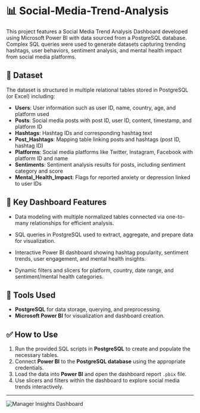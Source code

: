 # 📊 Social-Media-Trend-Analysis 
This project features a Social Media Trend Analysis Dashboard developed using Microsoft Power BI with data sourced from a PostgreSQL database. Complex SQL queries were used to generate datasets capturing trending hashtags, user behaviors, sentiment analysis, and mental health impact from social media platforms.

## 📁 Dataset
The dataset is structured in multiple relational tables stored in PostgreSQL (or Excel) including:
- **Users**: User information such as user ID, name, country, age, and platform used
- **Posts**: Social media posts with post ID, user ID, content, timestamp, and platform ID
- **Hashtags**: Hashtag IDs and corresponding hashtag text
- **Post_Hashtags**: Mapping table linking posts and hashtags (post ID, hashtag ID)
- **Platforms**: Social media platforms like Twitter, Instagram, Facebook with platform ID and name
- **Sentiments**: Sentiment analysis results for posts, including sentiment category and score
- **Mental_Health_Impact**: Flags for reported anxiety or depression linked to user IDs

## 📌 Key Dashboard Features
- Data modeling with multiple normalized tables connected via one-to-many relationships for efficient analysis.

- SQL queries in PostgreSQL used to extract, aggregate, and prepare data for visualization.

- Interactive Power BI dashboard showing hashtag popularity, sentiment trends, user engagement, and mental health insights.

- Dynamic filters and slicers for platform, country, date range, and sentiment/mental health categories.

## 📎 Tools Used
- **PostgreSQL** for data storage, querying, and preprocessing.
- **Microsoft Power BI** for visualization and dashboard creation.

## ✅ How to Use
1. Run the provided SQL scripts in **PostgreSQL** to create and populate the necessary tables.
2. Connect **Power BI** to the **PostgreSQL database** using the appropriate credentials.
3. Load the data into **Power BI** and open the dashboard report `.pbix` file.
4. Use slicers and filters within the dashboard to explore social media trends interactively.

---

![Manager Insights Dashboard](.)

